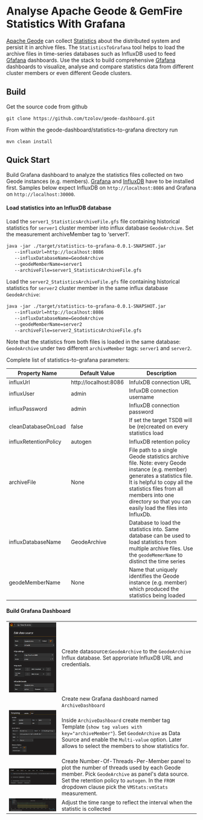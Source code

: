 # Analyse Apache Geode & GemFire Statistics With Grafana

[Apache Geode](http://geode.apache.org/) can collect [Statistics](http://geode.apache.org/docs/guide/managing/statistics/chapter_overview.html) about the distributed system and persist it in archive files. The `StatisticsToGrafana` tool helps to load the archive files in time-series databases such as InfluxDB used to feed [Gfafana](http://grafana.org/) dashboards. 
Use the stack to build comprehensive [Gfafana](http://grafana.org/) dashboards to visualize, analyse and compare statistics data from different cluster members or even different Geode clusters.

## Build
Get the source code from github
```
git clone https://github.com/tzolov/geode-dashboard.git
```

From within the geode-dashboard/statistics-to-grafana directory run
```
mvn clean install
```

## Quick Start
Build Grafana dashboard to analyze the statistics files collected on two Geode instances (e.g. members). 
[Grafana](http://docs.grafana.org/installation) and [InfluxDB](https://docs.influxdata.com/influxdb/v1.1/introduction/installation) have to be installed first. Samples below expect InfluxDB on `http://localhost:8086` and Grafana on `http://localhost:30000`. 

#### Load statistics into an InfluxDB database
Load the `server1_StatisticsArchiveFile.gfs` file containing historical statistics for `server1` cluster member into influx database `GeodeArchive`. Set the measurement archiveMember tag to ‘server1’.
```
java -jar ./target/statistics-to-grafana-0.0.1-SNAPSHOT.jar 
   --influxUrl=http://localhost:8086 
   --influxDatabaseName=GeodeArchive 
   --geodeMemberName=server1 
   --archiveFile=server1_StatisticsArchiveFile.gfs
```
Load the `server2_StatisticsArchiveFile.gfs` file containing historical statistics for `server2` cluster member in the same influx database `GeodeArchive`:
```
java -jar ./target/statistics-to-grafana-0.0.1-SNAPSHOT.jar 
   --influxUrl=http://localhost:8086 
   --influxDatabaseName=GeodeArchive 
   --geodeMemberName=server2 
   --archiveFile=server2_StatisticsArchiveFile.gfs
```
Note that the statistics from both files is loaded in the same database: `GeodeArchive` under two different `archiveMember` tags: `server1` and `server2`.

Complete list of statistics-to-grafana parameters:

| Property Name | Default Value | Description |
| ------------- | ------------- | ------------ |
| influxUrl | http://localhost:8086 | InfulxDB connection URL |
| influxUser | admin | InfuxDB connection username |
| influxPassword | admin | InfluxDB connection password |
| cleanDatabaseOnLoad | false | If set the target TSDB will be (re)created on every statistics load |
| influxRetentionPolicy | autogen | InfluxDB retention policy |
| archiveFile | None | File path to a single Geode statistics archive file. Note: every Geode instance (e.g. member) generates a statistics file. It is helpful to copy all the statistics files from all members into one directory so that you can easily load the files into InfluxDb. |
| influxDatabaseName | GeodeArchive | Database to load the statistics into. Same database can be used to load statistics from multiple archive files. Use the `geodeMemerName` to distinct the time series |
| geodeMemberName | None | Name that uniquely identifies the Geode instance (e.g. member) which produced the statistics being loaded  |

#### Build Grafana Dashboard
|  |  |
| ------------- | ------------ |
| ![Member Template Definition](../doc/geode_grafana_statistic_archive_datasource.png) | Create datasource:`GeodeArchive` to the `GeodeArchive` Influx database. Set approriate InfluxDB URL and credentials. |
| | Create new Grafana dashboard named `ArchiveDashboard` |  
| ![Member Template Definition](../doc/geode_grafana_member_template_definition.png) | Inside `ArchiveDashboard` create member tag Template (`show tag values with key="archiveMember"`).  Set `GeodeArchive` as Data Source and enable the `Multi-value` option. Later allows to select the members to show statistics for.|
| ![Number of Threads Per Member Definition](../doc/geode_grafana_panel_definition.png) | Create Number-Of-Threads-Per-Member panel to plot the number of threads used by each Geode member. Pick `GeodeArchive` as panel's data source. Set the retention policy to `autogen`. In the `FROM` dropdown clause pick the `VMStats:vmStats` measurement. 
| ![Number of Threads Per Member Panel](../doc/geode_grafana_thread_number_diagram.png) | Adjust the time range to reflect the interval when the statistic is collected |                                                                                                                                                                                        Use the `member` template variable in the `WHERE` and `GROUP BY` clauses to (sub)select the members to visualize.  

